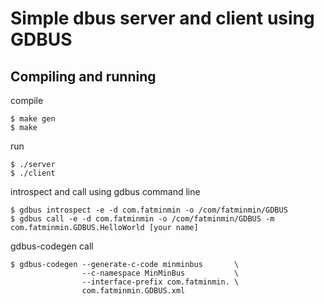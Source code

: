 # Simple dbus server and client using GDBUS

## Compiling and running

compile
```shell
$ make gen
$ make
```

run
```shell
$ ./server
$ ./client
```

introspect and call using gdbus command line
```shell
$ gdbus introspect -e -d com.fatminmin -o /com/fatminmin/GDBUS
$ gdbus call -e -d com.fatminmin -o /com/fatminmin/GDBUS -m com.fatminmin.GDBUS.HelloWorld [your name]
```
gdbus-codegen call
```shell
$ gdbus-codegen --generate-c-code minminbus       \
                --c-namespace MinMinBus           \
                --interface-prefix com.fatminmin. \
                com.fatminmin.GDBUS.xml 
```
